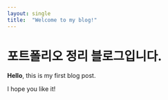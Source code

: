 ```yaml
---
layout: single
title:  "Welcome to my blog!"
---
```


# 포트폴리오 정리 블로그입니다.

**Hello**, this is my first blog post.

I hope you like it!
